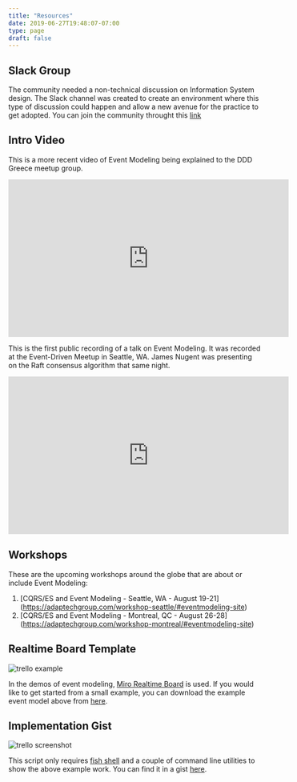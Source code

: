 ```yaml
---
title: "Resources"
date: 2019-06-27T19:48:07-07:00
type: page
draft: false
---
```


## Slack Group

The community needed a non-technical discussion on Information System design. The Slack channel was created to create an environment where this type of discussion could happen and allow a new avenue for the practice to get adopted. You can join the community throught this [link](https://join.slack.com/t/eventmodeling/shared_invite/enQtNjc1NDk0NjcwMjQ2LTM3NjY5MmE1ODE0MDU3MzU2MzcyNGRiZDZjNTNkOTJmOTNmNzU2NjRjMzNlYjE4ZmViMTllODUwZjY1M2E3Yjk)

## Intro Video

This is a more recent video of Event Modeling being explained to the DDD Greece meetup group.

<iframe width="560" height="315" src="https://www.youtube.com/embed/SqaDYwgQ664" frameborder="0" allow="accelerometer; autoplay; encrypted-media; gyroscope; picture-in-picture" allowfullscreen></iframe>

This is the first public recording of a talk on Event Modeling. It was recorded at the Event-Driven Meetup in Seattle, WA. James Nugent was presenting on the Raft consensus algorithm that same night.

<iframe width="560" height="315" src="https://www.youtube.com/embed/htxlr8QxeGc" frameborder="0" allow="accelerometer; autoplay; encrypted-media; gyroscope; picture-in-picture" allowfullscreen></iframe>

## Workshops

These are the upcoming workshops around the globe that are about or include Event Modeling:

1. [CQRS/ES and Event Modeling - Seattle, WA - August 19-21] (https://adaptechgroup.com/workshop-seattle/#eventmodeling-site)
2. [CQRS/ES and Event Modeling - Montreal, QC - August 26-28] (https://adaptechgroup.com/workshop-montreal/#eventmodeling-site)

## Realtime Board Template

![trello example](../event-modeling-tutorial.jpg)

In the demos of event modeling, [Miro Realtime Board](https://miro.com) is used. If you would like to get started from a small example, you can download the example event model above from [here](/event-modeling.rtb).

## Implementation Gist

![trello screenshot](../trello-screenshot.png)

This script only requires [fish shell](https://github.com/fish-shell/fish-shell) and a couple of command line utilities to show the above example work. You can find it in a gist [here](https://gist.github.com/adymitruk/7fc2adb8598ad861d4b3dae114afd4c9).
